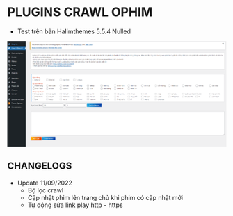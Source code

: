 # PLUGINS CRAWL OPHIM
  - Test trên bản Halimthemes 5.5.4 Nulled

![Alt text](Screenshot-2022-09-11-170506.png?raw=true "Title")

## CHANGELOGS
  - Update 11/09/2022
    + Bộ lọc crawl
    + Cập nhật phim lên trang chủ khi phim có cập nhật mới
    + Tự động sửa link play http - https
